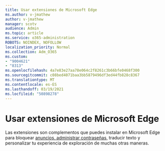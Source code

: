 ```yaml
---
title: Usar extensiones de Microsoft Edge
ms.author: v-jmathew
author: v-jmathew
manager: scotv
audience: Admin
ms.topic: article
ms.service: o365-administration
ROBOTS: NOINDEX, NOFOLLOW
localization_priority: Normal
ms.collection: Adm_O365
ms.custom:
- "9004621"
- "8313"
ms.openlocfilehash: 4a7e83e27aa78e064c2f8261c3b66bfe0468f300
ms.sourcegitcommit: c08bed4071baa3bb5879496df3ed44fb828c8367
ms.translationtype: MT
ms.contentlocale: es-ES
ms.lasthandoff: 03/19/2021
ms.locfileid: "50898278"
---
```

# <a name="use-microsoft-edge-extensions"></a>Usar extensiones de Microsoft Edge

Las extensiones son complementos que puedes instalar en Microsoft Edge para bloquear [anuncios, administrar contraseñas,](https://go.microsoft.com/fwlink/?linkid=2135619) traducir texto y personalizar tu experiencia de exploración de muchas otras maneras.
